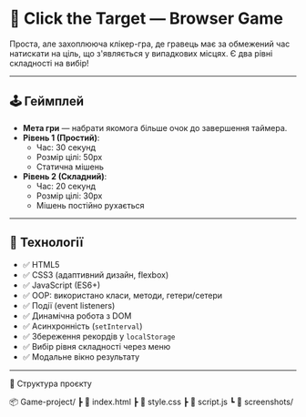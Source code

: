 # 🎯 Click the Target — Browser Game

Проста, але захоплююча клікер-гра, де гравець має за обмежений час натискати на ціль, що з'являється у випадкових місцях. Є два рівні складності на вибір!

---

## 🕹️ Геймплей

- **Мета гри** — набрати якомога більше очок до завершення таймера.
- **Рівень 1 (Простий)**:
  - Час: 30 секунд
  - Розмір цілі: 50px
  - Статична мішень
- **Рівень 2 (Складний)**:
  - Час: 20 секунд
  - Розмір цілі: 30px
  - Мішень постійно рухається

---

## 🔧 Технології

- ✅ HTML5
- ✅ CSS3 (адаптивний дизайн, flexbox)
- ✅ JavaScript (ES6+)
- ✅ OOP: використано класи, методи, гетери/сетери
- ✅ Події (event listeners)
- ✅ Динамічна робота з DOM
- ✅ Асинхронність (`setInterval`)
- ✅ Збереження рекордів у `localStorage`
- ✅ Вибір рівня складності через меню
- ✅ Модальне вікно результату

---

📂 Структура проєкту

📦 Game-project/
 ┣ 📄 index.html
 ┣ 📄 style.css
 ┣ 📄 script.js
 ┗ 📁 screenshots/
